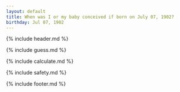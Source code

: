 ```yaml
---
layout: default
title: When was I or my baby conceived if born on July 07, 1902?
birthday: Jul 07, 1902
---
```


{% include header.md %}

{% include guess.md %}

{% include calculate.md %}

{% include safety.md %}

{% include footer.md %}



